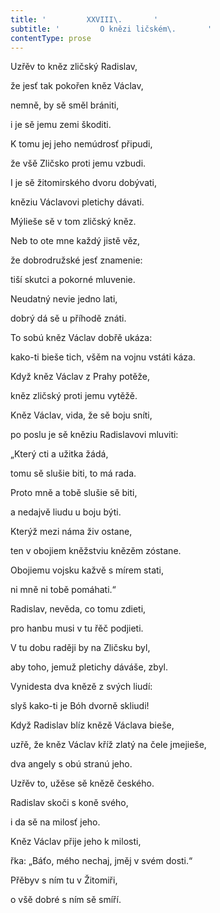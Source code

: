 ```yaml
---
title: '         XXVIII\.       '
subtitle: '         O knězi ličském\.       '
contentType: prose
---
```


<section>

Uzřěv to kněz zličský Radislav,

že jesť tak pokořen kněz Václav,

nemně, by sě směl brániti,

i je sě jemu zemi škoditi.

K tomu jej jeho nemúdrosť připudi,

že všě Zličsko proti jemu vzbudi.

I je sě žitomirského dvoru dobývati,

kněziu Václavovi pletichy dávati.

Mýlieše sě v tom zličský kněz.

Neb to ote mne každý jistě věz,

že dobrodružské jesť znamenie:

tiší skutci a pokorné mluvenie.

Neudatný nevie jedno lati,

dobrý dá sě u příhodě znáti.

To sobú kněz Václav dobřě ukáza:

kako-ti bieše tich, všěm na vojnu vstáti káza.

Když kněz Václav z Prahy potěže,

kněz zličský proti jemu vytěžě.

Kněz Václav, vida, že sě boju sníti,

po poslu je sě kněziu Radislavovi mluviti:

„Který cti a užitka žádá,

tomu sě slušie biti, to má rada.

Proto mně a tobě slušie sě biti,

a nedajvě liudu u boju býti.

Kterýž mezi náma živ ostane,

ten v obojiem kněžstviu knězěm zóstane.

Obojiemu vojsku kažvě s mírem stati,

ni mně ni tobě pomáhati.“

Radislav, nevěda, co tomu zdieti,

pro hanbu musi v tu řěč podjieti.

V tu dobu raději by na Zličsku byl,

aby toho, jemuž pletichy dáváše, zbyl.

Vynidesta dva knězě z svých liudí:

slyš kako-ti je Bóh dvorně skliudi!

Když Radislav blíz knězě Václava bieše,

uzřě, že kněz Václav kříž zlatý na čele jmejieše,

dva angely s obú stranú jeho.

Uzřěv to, užěse sě knězě českého.

Radislav skoči s koně svého,

i da sě na milosť jeho.

Kněz Václav přije jeho k milosti,

řka: „Báťo, mého nechaj, jměj v svém dosti.“

Přěbyv s ním tu v Žitomiři,

o všě dobré s ním sě smíří.

</section>
